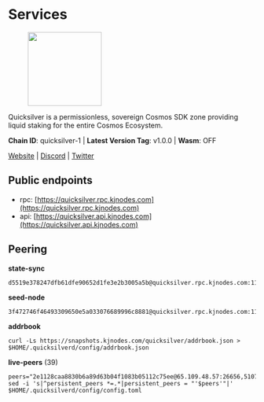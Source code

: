 # Services

<figure><img src="https://raw.githubusercontent.com/kj89/testnet_manuals/main/pingpub/logos/quicksilver.png" width="150" alt=""><figcaption></figcaption></figure>

Quicksilver is a permissionless, sovereign Cosmos SDK zone providing liquid staking for the entire Cosmos Ecosystem.

**Chain ID**: quicksilver-1 | **Latest Version Tag**: v1.0.0 | **Wasm**: OFF

[Website](https://quicksilver.zone) | [Discord](https://discord.gg/quicksilverprotocol) | [Twitter](https://twitter.com/quicksilverzone)


## Public endpoints

* rpc: [https://quicksilver.rpc.kjnodes.com](https://quicksilver.rpc.kjnodes.com)
* api: [https://quicksilver.api.kjnodes.com](https://quicksilver.api.kjnodes.com)

## Peering

**state-sync**

```
d5519e378247dfb61dfe90652d1fe3e2b3005a5b@quicksilver.rpc.kjnodes.com:11656
```

**seed-node**

```
3f472746f46493309650e5a033076689996c8881@quicksilver.rpc.kjnodes.com:11659
```

**addrbook**
```
curl -Ls https://snapshots.kjnodes.com/quicksilver/addrbook.json > $HOME/.quicksilverd/config/addrbook.json
```

**live-peers** (39)
```
peers="2e1128caa8830b6a89d63b04f1083b05112c75ee@65.109.48.57:26656,51070ba609ede6d7eb334b8cf0ed585f2b1ab66b@135.181.76.99:26656,93593a7315477ecc0d0d072aac87fa7630ab6b2b@95.217.122.80:22656,9bab3f1a766f00a80256593fb6e94339fadfa5e5@65.108.125.236:26616,5f0c0411e34e1c7d0b9c53749d90a923b5e8c625@65.21.133.125:35656,71b753819eb653e99e6a825b80af20ca9bccb087@135.125.163.63:24666,2c658378f5356e39ecea6947eb312f45a8ccfde1@142.132.199.211:26654,185f80586290dcd53db67ebc2da1e146e291bcd6@148.251.13.186:11156,b4bcce87121963e1e97619dc135f2eb1a9fd5dfc@88.198.32.17:36656,3ab9cc69627960fab09d0df6aa663a54d58501ba@162.19.70.12:26656,8afd73dde0c073dd290092d8ffbcc48a61c94525@89.117.58.109:46656,7778a2f65be6ff27a007d323eac2c2ca1042d2e4@109.236.86.96:61256,0a0f006cdbdcb564feaa889e1ccbd5f68119e7b7@134.195.198.120:36656,00596c1f400d6964e5b606794291d80c78d34085@139.59.8.48:26000,a1f5e0b68f36091d5fc8f30aba914b6c191f21fa@65.108.128.201:11156,a7d96dc929824613315dcc1c90fee119f28cc51f@169.155.168.83:26656,3ba7f30133325b93017eef26172aa6bf8d38f68b@144.91.70.158:36656,2c328c529a81073fc69a8b62541929cb5c1f2f6f@46.0.203.78:28858,1466270edd7241e19490f0e54034140032f4181b@38.242.128.140:656,145c14b935c382db085f57e4d4a156aa7811967b@38.146.3.179:11156,d1477625a46a67d14ee199e9c7dfd4cae2adc676@144.76.224.246:26656,9229ee1ca1b29d868b367c89b3707e34eeb13ecb@62.171.186.160:26656,d51a4a6fc9aa19c90e6ef3c11b773c9a1f198962@194.233.90.134:26656,42523e360bb5fe64791d72d5c9bdbd456838098c@159.89.101.239:26000,e0604aa63b2b483bdb7f3ffba80a91803080bff8@62.171.183.214:26656,b0942acbd30f97e10a7848c7abc32bff9e6b0f07@165.22.199.234:26000,65b1a372b38661db4ff450ed03c195a17bbade08@65.109.27.75:46656,b7e488d914a80dd5005f216d55036aa250732e62@159.203.187.36:26000,32b18b6966c8241df390f3e58f07ee6b4ab75dfd@45.153.230.239:26656,d9f4546f14e94f81c7766542548ee1776f9f66ce@65.108.238.203:43656,9d22a12789207535d77dc67b46c853ecbdd28cbf@128.199.128.15:26000,3308d9078fcca016fbd8dc8f3b19666326f41a6f@138.201.121.185:26672,cbc2c7a7cd39750abee0dcd5dd2832feddbde20e@50.21.173.76:26656,89757803f40da51678451735445ad40d5b15e059@169.155.44.196:26656,0914b21ef0c3b325a82a37e58107d1271f201258@162.55.194.205:11656,f7bb1ce19188815d0bf26c769d20d81e385cf7a7@65.109.81.119:57656,ce9b303a161d96350e13443efcbec8eb9f9aa7ca@173.249.59.70:31696,5fa47201aa5208c30982b6f9d8ca44222d256fc5@51.91.70.90:48656,6cceba286b498d4a1931f85e35ea0fa433373057@78.47.208.98:26656"
sed -i 's|^persistent_peers *=.*|persistent_peers = "'$peers'"|' $HOME/.quicksilverd/config/config.toml
```
